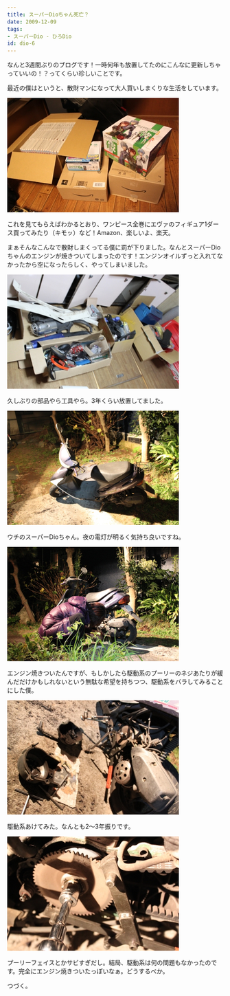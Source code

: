```yaml
---
title: スーパーDioちゃん死亡？
date: 2009-12-09
tags:
- スーパーDio - ひろDio
id: dio-6
---
```



<p class="sentence">なんと3週間ぶりのブログです！一時何年も放置してたのにこんなに更新しちゃっていいの！？ってくらい珍しいことです。</p>
<p class="sentence spacing10">最近の僕はというと、散財マンになって大人買いしまくりな生活をしています。</p>
<div class="center spacing"><img src="/photo/diary/2009.12.09_01.jpg" alt=""></div>
<p class="sentence">これを見てもらえばわかるとおり、ワンピース全巻にエヴァのフィギュア1ダース買ってみたり（キモッ）など！Amazon、楽しいよ、楽天。</p>
<p class="sentence">まぁそんなこんなで散財しまくってる僕に罰が下りました。なんとスーパーDioちゃんのエンジンが焼きついてしまったのです！エンジンオイルずっと入れてなかったから空になったらしく、やってしまいました。</p>
<div class="center spacing"><img src="/photo/diary/2009.12.09_02.jpg" alt=""></div>
<p class="sentence spacing10">久しぶりの部品やら工具やら。3年くらい放置してました。</p>
<div class="center spacing"><img src="/photo/diary/2009.12.09_03.jpg" alt=""></div>
<p class="sentence spacing10">ウチのスーパーDioちゃん。夜の電灯が明るく気持ち良いですね。</p>
<div class="center spacing"><img src="/photo/diary/2009.12.09_04.jpg" alt=""></div>
<p class="sentence spacing10">エンジン焼きついたんですが、もしかしたら駆動系のプーリーのネジあたりが緩んだだけかもしれないという無駄な希望を持ちつつ、駆動系をバラしてみることにした僕。</p>
<div class="center spacing"><img src="/photo/diary/2009.12.09_05.jpg" alt=""></div>
<p class="sentence spacing10">駆動系あけてみた。なんとも2～3年振りです。</p>
<div class="center spacing"><img src="/photo/diary/2009.12.09_06.jpg" alt=""></div>
<p class="sentence">プーリーフェイスとかサビすぎだし。結局、駆動系は何の問題もなかったのです。完全にエンジン焼きついたっぽいなぁ。どうするべか。</p>
<p>つづく。</p>
